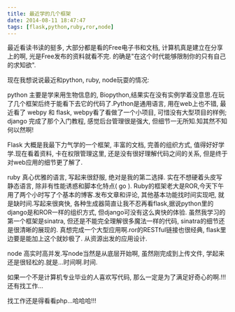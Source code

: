 ```yaml
---
title: 最近学的几个框架
date: 2014-08-11 18:47:47
tags: [flask,python,ruby,ror,node]
---
```

最近看读书读的挺多, 大部分都是看的Free电子书和文档, 计算机真是建立在分享上的啊, 光是Free发布的资料就看不完. 的确是"在这个时代能够限制你的只有自己的求知欲".

现在我想说说最近和python, ruby, node玩耍的情况:

python 主要是学来用生物信息的, Biopython,结果实在没有实例学着没意思.在玩了几个框架后终于能看下去它的代码了.Python是通用语言, 用在web上也不错, 最近看了 webpy 和 flask, webpy看了看做了一个小项目, 可惜没有大型项目的样例; django 完成了那个入门教程, 感觉后台管理很是强大, 但细节一无所知.知其然不知何以然啊!

Flask 大概是我最下力气学的一个框架, 丰富的文档, 完善的组织方式, 值得好好学学.现在看着资料, 卡在权限管理这里, 还是没有很好理解代码之间的关系, 但是终于对web应用的细节更了解了.

ruby 真心优雅的语言, 写起来很舒服, 绝对是我的第二选择. 实在不想硬着头皮写静态语言, 除非有性能诱惑和脚本化特点( go ). Ruby的框架老大是ROR,今天下午用了两个小时写了个基本的博客.发布文章和评论, 其他基本功能找时间实现吧, 就是缺时间.写起来很爽快, 各种生成器简直让我不忍再看flask,据说python里的django是和ROR一样的组织方式, 但django可没有这么爽快的体验. 虽然我学习的第一个框架是sinatra, 但还是不能完全理解很多魔法一样的代码, sinatra的细节还是很清晰的展现的. 真想完成一个大型应用啊.ror的RESTful链接也很经典, flask里边要是能加上这个就妙极了. 从资源出发的应用设计.

node 高实时高并发.写node当然是从底层开始啊, 虽然刚完成到上传文件, 学起来还是很轻松的.就是...时间啊.时间.

如果一个不是计算机专业毕业的人喜欢写代码, 那么一定是为了满足好奇心的啊.!!!还有找工作...

找工作还是得看看php...哈哈哈!!!
